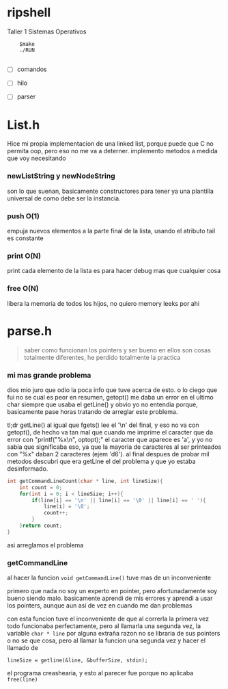 # ripshell
Taller 1 Sistemas Operativos

```batch
    $make
    ./RUN
```


## 

- [ ] comandos
- [ ] hilo
- [ ] parser


# List.h

Hice mi propia implementacion de una linked list, porque puede que C no permita oop, pero eso no me va a deterner.
implemento metodos a medida que voy necesitando

### newListString y newNodeString

son lo que suenan, basicamente constructores para tener ya una plantilla universal de como debe ser la instancia.

### push O(1)
empuja nuevos elementos a la parte final de la lista, usando el atributo tail es constante

### print O(N)
print cada elemento de la lista
es para hacer debug mas que cualquier cosa

### free O(N)
libera la memoria de todos los hijos, no quiero memory leeks por ahi



# parse.h
> saber como funcionan los pointers y ser bueno en ellos son cosas totalmente diferentes, he perdido totalmente la practica

### mi mas grande problema

dios mio juro que odio la poca info que tuve acerca de esto.
o lo ciego que fui no se cual es peor
en resumen, getopt() me daba un error en el ultimo char siempre que usaba el getLine()
y obvio yo no entendia porque, basicamente pase horas tratando de arreglar este problema.

tl;dr getLine() al igual que fgets() lee el '\n' del final, y eso no va con getopt(), de hecho va tan mal que cuando 
me imprime el caracter que da error con "printf("%x\n", optopt);" el caracter que aparece es 'a', y yo no sabia que significaba eso, ya que la mayoria de caracteres al ser printeados con "%x" daban 2 caracteres (ejem 'd6').
al final despues de probar mil metodos descubri que era getLine el del problema y que yo estaba desinformado.

```c
int getCommandLineCount(char * line, int lineSize){
    int count = 0;
    for(int i = 0; i < lineSize; i++){
        if(line[i] == '\n' || line[i] == '\0' || line[i] == ' '){
            line[i] = '\0';
            count++;
        }
    }return count;
}
```

asi arreglamos el problema

### getCommandLine
al hacer la funcion ```void getCommandLine()``` tuve mas de un inconveniente

primero que nada no soy un experto en pointer, pero afortunadamente soy bueno siendo malo.
basicamente aprendi de mis errores y aprendi a usar los pointers, aunque aun asi de vez en cuando me dan problemas

con esta funcion tuve el inconveniente de que al correrla la primera vez todo funcionaba perfectamente, pero
al llamarla una segunda vez, la variable ```char * line``` por alguna extraña razon no se libraria de sus pointers
o no se que cosa, pero al llamar la funcion una segunda vez y hacer el llamado de  

```lineSize = getline(&line, &bufferSize, stdin);```

el programa creashearia, y esto al parecer fue porque no aplicaba ```free(line)```

#### 
